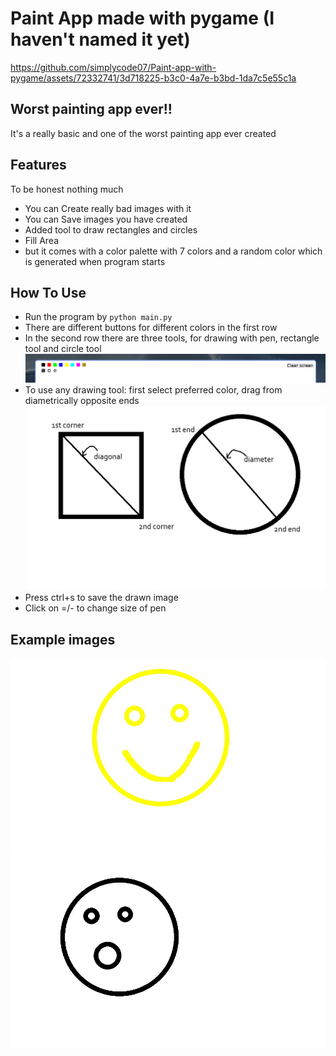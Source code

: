 # Paint App made with pygame (I haven't named it yet)

https://github.com/simplycode07/Paint-app-with-pygame/assets/72332741/3d718225-b3c0-4a7e-b3bd-1da7c5e55c1a

## Worst painting app ever!!
It's a really basic and one of the worst painting app ever created

## Features
To be honest nothing much
- You can Create really bad images with it
- You can Save images you have created
- Added tool to draw rectangles and circles
- Fill Area
- but it comes with a color palette with 7 colors and a random color which is generated when program starts

## How To Use
- Run the program by ```python main.py```
- There are different buttons for different colors in the first row
- In the second row there are three tools, for drawing with pen, rectangle tool and circle tool
![toolbar](img/app/toolbar.png)
- To use any drawing tool: first select preferred color, drag from diametrically opposite ends
![circle and rectangles](img/app/circle_and_rectangle.jpg)
- Press ctrl+s to save the drawn image
- Click on =/- to change size of pen

## Example images
![smiley face](img/app/example1.jpg)
![O face](img/app/example2.jpg)
